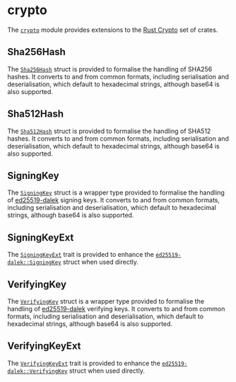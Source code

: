 # crypto

The [`crypto`](https://docs.rs/rubedo/latest/rubedo/sha2/index.html) module
provides extensions to the [Rust Crypto](https://github.com/RustCrypto) set of
crates.


## Sha256Hash

The [`Sha256Hash`](https://docs.rs/http/latest/sha2/sha256hash/struct.Sha256Hash.html)
struct is provided to formalise the handling of SHA256 hashes. It converts to
and from common formats, including serialisation and deserialisation, which
default to hexadecimal strings, although base64 is also supported.


## Sha512Hash

The [`Sha512Hash`](https://docs.rs/http/latest/sha2/sha512hash/struct.Sha512Hash.html)
struct is provided to formalise the handling of SHA512 hashes. It converts to
and from common formats, including serialisation and deserialisation, which
default to hexadecimal strings, although base64 is also supported.


## SigningKey

The [`SigningKey`](https://docs.rs/http/latest/sha2/signingkey/struct.SigningKey.html)
struct is a wrapper type provided to formalise the handling of [ed25519-dalek](https://crates.io/crates/ed25519-dalek)
signing keys. It converts to and from common formats, including serialisation
and deserialisation, which default to hexadecimal strings, although base64 is
also supported.


## SigningKeyExt

The [`SigningKeyExt`](https://docs.rs/http/latest/sha2/signingkey/trait.SigningKeyExt.html)
trait is provided to enhance the [`ed25519-dalek::SigningKey`](https://docs.rs/ed25519-dalek/latest/ed25519_dalek/struct.SigningKey.html)
struct when used directly.


## VerifyingKey

The [`VerifyingKey`](https://docs.rs/http/latest/sha2/verifyingkey/struct.VerifyingKey.html)
struct is a wrapper type provided to formalise the handling of [ed25519-dalek](https://crates.io/crates/ed25519-dalek)
verifying keys. It converts to and from common formats, including
serialisation and deserialisation, which default to hexadecimal strings,
although base64 is also supported.


## VerifyingKeyExt

The [`VerifyingKeyExt`](https://docs.rs/http/latest/sha2/verifyingkey/trait.VerifyingKeyExt.html)
trait is provided to enhance the [`ed25519-dalek::VerifyingKey`](https://docs.rs/ed25519-dalek/latest/ed25519_dalek/struct.VerifyingKey.html)
struct when used directly.


